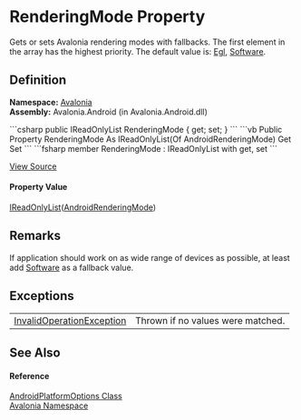 # RenderingMode Property


Gets or sets Avalonia rendering modes with fallbacks. The first element in the array has the highest priority. The default value is: <a href="T_Avalonia_AndroidRenderingMode">Egl</a>, <a href="T_Avalonia_AndroidRenderingMode">Software</a>.



## Definition
**Namespace:** <a href="N_Avalonia">Avalonia</a>  
**Assembly:** Avalonia.Android (in Avalonia.Android.dll)

<Tabs groupId="api-code-preview">
<TabItem value="csharp" label="C#">
```csharp
public IReadOnlyList<AndroidRenderingMode> RenderingMode { get; set; }
```
</TabItem>
<TabItem value="vb" label="VB">
```vb
Public Property RenderingMode As IReadOnlyList(Of AndroidRenderingMode)
	Get
	Set
```
</TabItem>
<TabItem value="fsharp" label="F#">
```fsharp
member RenderingMode : IReadOnlyList<AndroidRenderingMode> with get, set
```
</TabItem>
</Tabs>



<a href="https://github.com/AvaloniaUI/Avalonia/tree/master/src/Android/Avalonia.Android/AndroidPlatform.cs#L62" title="View the source code">View Source</a>



#### Property Value
<a href="https://learn.microsoft.com/dotnet/api/system.collections.generic.ireadonlylist-1" target="_blank" rel="noopener noreferrer">IReadOnlyList</a>(<a href="T_Avalonia_AndroidRenderingMode">AndroidRenderingMode</a>)

## Remarks
If application should work on as wide range of devices as possible, at least add <a href="T_Avalonia_AndroidRenderingMode">Software</a> as a fallback value.

## Exceptions
<table>
<tr>
<td><a href="https://learn.microsoft.com/dotnet/api/system.invalidoperationexception" target="_blank" rel="noopener noreferrer">InvalidOperationException</a></td>
<td>Thrown if no values were matched.</td>
</tr>
</table>

## See Also


#### Reference
<a href="T_Avalonia_AndroidPlatformOptions">AndroidPlatformOptions Class</a>  
<a href="N_Avalonia">Avalonia Namespace</a>  

